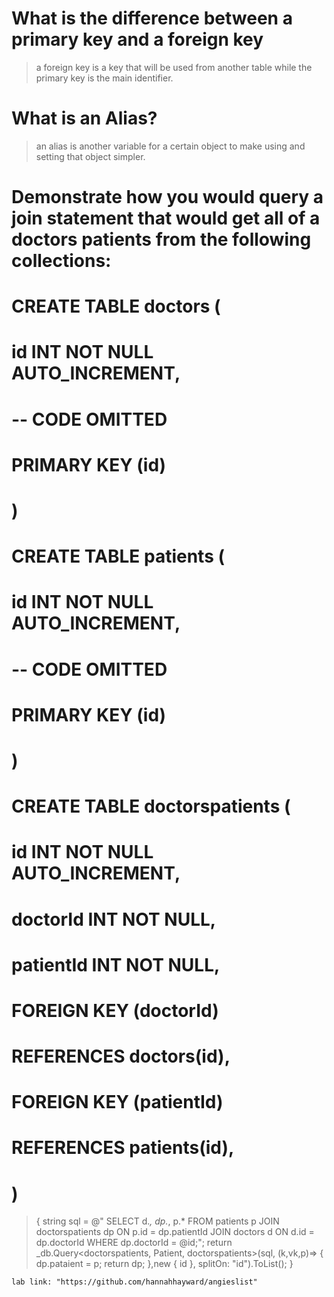 # What is the difference between a primary key and a foreign key
>a foreign key is a key that will be used from another table while the primary key is the main identifier.
# What is an Alias?
>an alias is another variable for a certain object to make using and setting that object simpler.
# Demonstrate how you would query a join statement that would get all of a doctors patients from the following collections:
# CREATE TABLE doctors (
  # id INT NOT NULL AUTO_INCREMENT,
  # -- CODE OMITTED
  # PRIMARY KEY (id)
# )

# CREATE TABLE patients (
#   id INT NOT NULL AUTO_INCREMENT,
 # -- CODE OMITTED
 # PRIMARY KEY (id)
# )

# CREATE TABLE doctorspatients (
  # id INT NOT NULL AUTO_INCREMENT,
  # doctorId INT NOT NULL,
 #  patientId INT NOT NULL,

  # FOREIGN KEY (doctorId)
   #  REFERENCES doctors(id),
  # FOREIGN KEY (patientId)
   #  REFERENCES patients(id),
# )
>{
      string sql = @"
      SELECT 
      d.*,
      dp.*,
      p.*
      FROM patients p
      JOIN doctorspatients dp ON p.id = dp.patientId
      JOIN doctors d ON d.id = dp.doctorId
      WHERE dp.doctorId = @id;";
      return _db.Query<doctorspatients, Patient, doctorspatients>(sql, (k,vk,p)=>
      {
        dp.pataient = p;
        return dp;
      },new { id }, splitOn: "id").ToList();
    }

    lab link: "https://github.com/hannahhayward/angieslist"
